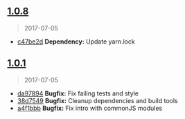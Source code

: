 <a name="1.0.8"></a>
## [1.0.8](https://github.com/colisweb/conventional-changelog-colisweb/compare/v1.0.2...v1.0.8)
> 2017-07-05

* [c47be2d](https://github.com/colisweb/conventional-changelog-colisweb/commit/c47be2d) **Dependency:** Update yarn.lock

<a name="1.0.1"></a>
## [1.0.1](https://github.com/colisweb/conventional-changelog-colisweb/compare/v1.0.0...v1.0.1)
> 2017-07-05

* [da97894](https://github.com/colisweb/conventional-changelog-colisweb/commit/da97894) **Bugfix:** Fix failing tests and style
* [38d7549](https://github.com/colisweb/conventional-changelog-colisweb/commit/38d7549) **Bugfix:** Cleanup dependencies and build tools
* [a4f1bbb](https://github.com/colisweb/conventional-changelog-colisweb/commit/a4f1bbb) **Bugfix:** Fix intro with commonJS modules

